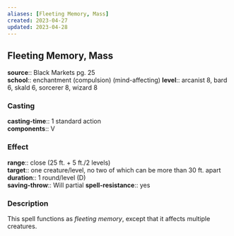 ```yaml
---
aliases: [Fleeting Memory, Mass]
created: 2023-04-27
updated: 2023-04-28
---
```


## Fleeting Memory, Mass

**source**:: Black Markets pg. 25  
**school**:: enchantment (compulsion) (mind-affecting)
**level**:: arcanist 8, bard 6, skald 6, sorcerer 8, wizard 8

### Casting

**casting-time**:: 1 standard action  
**components**:: V

### Effect

**range**:: close (25 ft. + 5 ft./2 levels)  
**target**:: one creature/level, no two of which can be more than 30 ft. apart  
**duration**:: 1 round/level (D)  
**saving-throw**:: Will partial
**spell-resistance**:: yes

### Description

This spell functions as *fleeting memory*, except that it affects multiple creatures.
